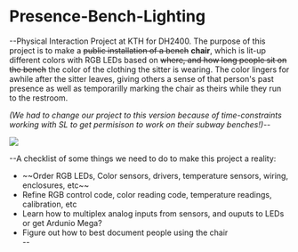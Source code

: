 Presence-Bench-Lighting
=======================

--Physical Interaction Project at KTH for DH2400. The purpose of this project is to make a ~~public installation of a bench~~ **chair**, which is lit-up different colors with RGB LEDs based on ~~where, and how long people sit on the bench~~ the color of the clothing the sitter is wearing. The color lingers for awhile after the sitter leaves, giving others a sense of that person's past presence as well as temporarilly marking the chair as theirs while they run to the restroom.

*(We had to change our project to this version because of time-constraints working with SL to get permisison to work on their subway benches!)*--

<img src="http://f.cl.ly/items/0m0t350N2D2i2Q2B0F0O/Bench%20Concept.png"/>

--A checklist of some things we need to do to make this project a reality:
<ul>
	<li>~~Order RGB LEDs, Color sensors, drivers, temperature sensors, wiring, enclosures, etc~~</li>
	<li>Refine RGB control code, color reading code, temperature readings, calibration, etc</li>
	<li>Learn how to multiplex analog inputs from sensors, and ouputs to LEDs or get Ardunio Mega?</li>
	<li>Figure out how to best document people using the chair</li>--
</ul>